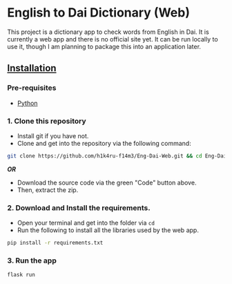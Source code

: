 # English to Dai Dictionary (Web)
This project is a dictionary app to check words from English in Dai. It is currently a web app and there is no official site yet. It can be run locally to use it, though I am planning to package this into an application later.

## <ins>Installation</ins>
### Pre-requisites
- [Python](https://www.python.org/downloads/)

### 1. Clone this repository
- Install git if you have not.
- Clone and get into the repository via the following command:
```bash
git clone https://github.com/h1k4ru-f14m3/Eng-Dai-Web.git && cd Eng-Dai-Web
```
***OR***
- Download the source code via the green "Code" button above.
- Then, extract the zip.

### 2. Download and Install the requirements.
- Open your terminal and get into the folder via `cd`
- Run the following to install all the libraries used by the web app.
```bash
pip install -r requirements.txt
```

### 3. Run the app
```bash
flask run
```
